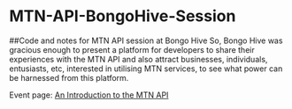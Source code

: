 # MTN-API-BongoHive-Session
##Code and notes for MTN API session at Bongo Hive
So, Bongo Hive was gracious enough to present a platform for developers to share their experiences with the MTN API and also attract businesses, individuals, entusiasts, etc, interested in utilising MTN services, to see what power can be harnessed from this platform.

Event page: <a href="https://www.eventbrite.com/e/an-introduction-to-the-mtn-api-tickets-29271818798" title="An Introduction to the MTN API" target="_blank">An Introduction to the MTN API</a>
